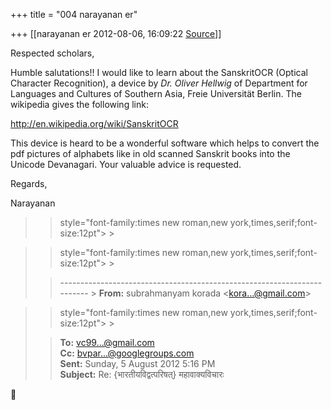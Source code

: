 +++
title = "004 narayanan er"

+++
[[narayanan er	2012-08-06, 16:09:22 [Source](https://groups.google.com/g/bvparishat/c/gFE7lpBSCfM)]]



Respected scholars,

Humble salutations!! I would like to learn about the SanskritOCR (Optical Character Recognition), a device by *Dr. Oliver Hellwig* of Department for Languages and Cultures of Southern Asia, Freie Universität Berlin. The wikipedia gives the following link:  

<http://en.wikipedia.org/wiki/SanskritOCR>

This device is heard to be a wonderful software which helps to convert the pdf pictures of alphabets like in old scanned Sanskrit books into the Unicode Devanagari. Your valuable advice is requested.

Regards,

Narayanan  

  

> 
> >  style="font-family:times new roman,new york,times,serif;font-size:12pt"> >
> 
> > 
> > 
> > 

> 
> >  style="font-family:times new roman,new york,times,serif;font-size:12pt"> >
> 
> > ------------------------------------------------------------------------ >
> **From:** subrahmanyam korada \<[kora...@gmail.com]()\>  
> > 
> > 
> > 

> 
> >  style="font-family:times new roman,new york,times,serif;font-size:12pt"> >
> 
> > **To:** [vc99...@gmail.com]()  
> **Cc:** [bvpar...@googlegroups.com]()  
> **Sent:** Sunday, 5 August 2012 5:16 PM  
> **Subject:** Re: {भारतीयविद्वत्परिषत्} महावाक्यविचारः  
> > 
> > 
> > 



